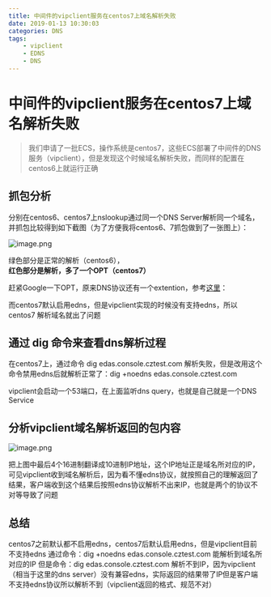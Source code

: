 ```yaml
---
title: 中间件的vipclient服务在centos7上域名解析失败
date: 2019-01-13 10:30:03
categories: DNS
tags:
    - vipclient
    - EDNS
    - DNS
---
```


# 中间件的vipclient服务在centos7上域名解析失败

> 我们申请了一批ECS，操作系统是centos7，这些ECS部署了中间件的DNS服务（vipclient），但是发现这个时候域名解析失败，而同样的配置在centos6上就运行正确



## 抓包分析

分别在centos6、centos7上nslookup通过同一个DNS Server解析同一个域名，并抓包比较得到如下截图（为了方便我将centos6、7抓包做到了一张图上）：

![image.png](https://plantegg.oss-cn-beijing.aliyuncs.com/images/oss/1d5295ccb1fab715f246b54faf94eaaf.png)

绿色部分是正常的解析（centos6），**红色部分是解析，多了一个OPT（centos7）**

赶紧Google一下OPT，原来DNS协议还有一个extention，参考[这里](https://tools.ietf.org/html/rfc6891#page-15 "EDNS OPT")： 

而centos7默认启用edns，但是vipclient实现的时候没有支持edns，所以 centos7 解析域名就出了问题

## 通过 dig 命令来查看dns解析过程

在centos7上，通过命令 dig edas.console.cztest.com 解析失败，但是改用这个命令禁用edns后就解析正常了：dig +noedns edas.console.cztest.com 

vipclient会启动一个53端口，在上面监听dns query，也就是自己就是一个DNS Service

## 分析vipclient域名解析返回的包内容

![image.png](https://plantegg.oss-cn-beijing.aliyuncs.com/images/oss/0882e4815fb1acfa80f813db4bb7265b.png)

把上图中最后4个16进制翻译成10进制IP地址，这个IP地址正是域名所对应的IP，可见vipclient收到域名解析后，因为看不懂edns协议，就按照自己的理解返回了结果，客户端收到这个结果后按照edns协议解析不出来IP，也就是两个的协议不对等导致了问题

## 总结

centos7之前默认都不启用edns，centos7后默认启用edns，但是vipclient目前不支持edns
通过命令：dig +noedns edas.console.cztest.com 能解析到域名所对应的IP
但是命令：dig edas.console.cztest.com  解析不到IP，因为vipclient（相当于这里的dns server）没有兼容edns，实际返回的结果带了IP但是客户端不支持edns协议所以解析不到（vipclient返回的格式、规范不对）